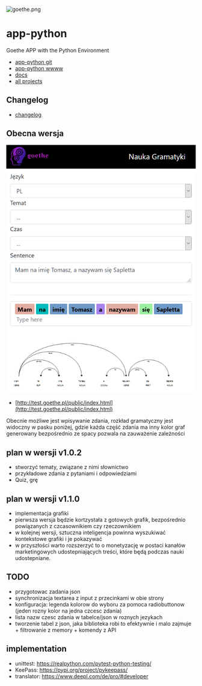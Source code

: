 ![goethe.png](https://logo.goethe.pl/2/default.png)

# app-python
Goethe APP with the Python Environment

+ [app-python git](https://github.com/goethe-pl/app-python)
+ [app-python wwww](https://goethe-pl.github.io/app-python/)
+ [docs](https://github.com/goethe-pl/docs)
+ [all projects](https://github.com/goethe-pl/)

## Changelog
+ [changelog](changelog.md)

## Obecna wersja

![firefox_2020-07-18_16-44-17.png](docs/firefox_2020-07-18_16-44-17.png)

+ [http://test.goethe.pl/public/index.html](http://test.goethe.pl/public/index.html)

Obecnie możliwe jest wpisywanie zdania,
rozkład gramatyczny jest widoczny w pasku poniżej, gdzie każda część zdania ma inny kolor
graf generowany bezpośrednio ze spacy pozwala na zauważenie zależności

## plan w wersji v1.0.2
+ stworzyć tematy, związane z nimi słownictwo
+ przykładowe zdania z pytaniami i odpowiedziami
+ Quiz, grę 
 
## plan w wersji v1.1.0
+ implementacja grafiki
+ pierwsza wersja będzie kortzystała z gotowych grafik, bezpośrednio powiązanych z czcasownikiem czy rzeczownikiem
+ w kolejnej wersji, sztuczna inteligencja powinna wyszukiwać kontekstowe grafiki i je pokazywać
+ w przyszłości warto rozszerzyć to o monetyzację
 w postaci kanałów marketingowych udostepniających treści, które będą podczas nauki udostepniane.


## TODO

+ przygotowac zadania json
+ synchronizacja textarea z input z przecinkami w obie strony
+ konfiguracja: legenda kolorow do wyboru za pomoca radiobuttonow (jeden rozny kolor na jedna czcesc zdania)
+ lista nazw czesc zdania w tabelce/json w roznych jezykach
+ tworzenie tabel z json, jaka biblioteka robi to efektywnie i malo zajmuje + filtrowanie z memory + komendy z API

## implementation
+ unittest: https://realpython.com/pytest-python-testing/
+ KeePass: https://pypi.org/project/pykeepass/
+ translator: https://www.deepl.com/de/pro/#developer
